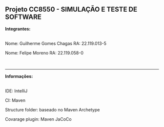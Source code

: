 <h2>Projeto CC8550 - SIMULAÇÃO E TESTE DE SOFTWARE</h2>
<b>Integrantes: </b>
<br><br>
    <p>Nome: Guilherme Gomes Chagas RA: 22.119.013-5</p>
    <p>Nome: Felipe Moreno RA: 22.119.058-0</p>
<br>
<hr>
<b>Informações: </b>
<br><br>
  <p>IDE: IntelliJ</p>
  <p>CI: Maven</p>
  <p>Structure folder: baseado no Maven Archetype</p>
  <p>Covarage plugin: Maven JaCoCo</p>
